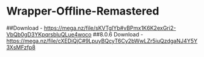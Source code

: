 # Wrapper-Offline-Remastered
##Download - https://mega.nz/file/sKVTgIYb#vBPmx1K6K2exGri2-VbQb0gD3YKpqrsbluQLue4woco
##8.0.6 Download - https://mega.nz/file/cXEDiQjC#9LpuyBQcyT6Cy2bWwLZr5iuQzdgaNJ4Y5Y3XsMFzfp8
